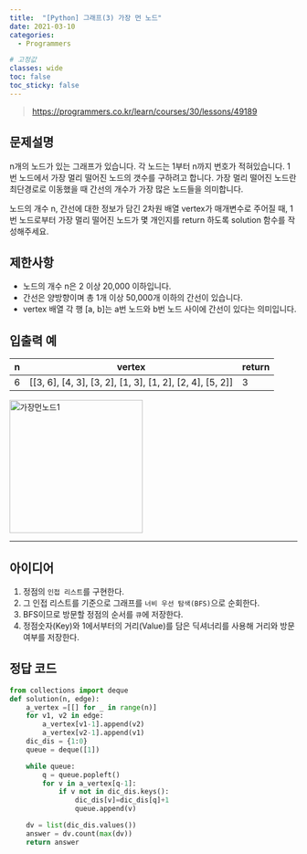 ```yaml
---
title:  "[Python] 그래프(3) 가장 먼 노드"
date: 2021-03-10
categories:
  - Programmers

# 고정값
classes: wide
toc: false
toc_sticky: false
---
```


> https://programmers.co.kr/learn/courses/30/lessons/49189

## 문제설명

n개의 노드가 있는 그래프가 있습니다. 각 노드는 1부터 n까지 번호가 적혀있습니다. 1번 노드에서 가장 멀리 떨어진 노드의 갯수를 구하려고 합니다. 가장 멀리 떨어진 노드란 최단경로로 이동했을 때 간선의 개수가 가장 많은 노드들을 의미합니다.   

노드의 개수 n, 간선에 대한 정보가 담긴 2차원 배열 vertex가 매개변수로 주어질 때, 1번 노드로부터 가장 멀리 떨어진 노드가 몇 개인지를 return 하도록 solution 함수를 작성해주세요.

## 제한사항 

- 노드의 개수 n은 2 이상 20,000 이하입니다.
- 간선은 양방향이며 총 1개 이상 50,000개 이하의 간선이 있습니다.
- vertex 배열 각 행 [a, b]는 a번 노드와 b번 노드 사이에 간선이 있다는 의미입니다.

## 입출력 예

|n|vertex|return|
|---|---|---|
|6|[[3, 6], [4, 3], [3, 2], [1, 3], [1, 2], [2, 4], [5, 2]]|3|

<img width="233" alt="가장먼노드1" src="https://user-images.githubusercontent.com/71180414/110622577-ffd7fd00-81de-11eb-8b23-8f030dd34b21.png">


<hr>

## 아이디어

1. 정점의 `인접 리스트`를 구현한다.
2. 그 인접 리스트를 기준으로 그래프를 `너비 우선 탐색(BFS)`으로 순회한다.
3. BFS이므로 방문할 정점의 순서를 `큐`에 저장한다.
4. 정점숫자(Key)와 1에서부터의 거리(Value)를 담은 딕셔너리를 사용해 거리와 방문여부를 저장한다.

## 정답 코드

```python
from collections import deque
def solution(n, edge):
    a_vertex =[[] for _ in range(n)]
    for v1, v2 in edge:
        a_vertex[v1-1].append(v2)
        a_vertex[v2-1].append(v1)
    dic_dis = {1:0}
    queue = deque([1])

    while queue:
        q = queue.popleft()
        for v in a_vertex[q-1]:
            if v not in dic_dis.keys():
                dic_dis[v]=dic_dis[q]+1
                queue.append(v)

    dv = list(dic_dis.values())
    answer = dv.count(max(dv))
    return answer
```